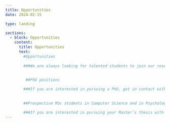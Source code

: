 ```yaml
---
title: Opportunities
date: 2024-02-15

type: landing

sections:
  - block: Opportunities
    content:
      title: Opportunities
      text: 
        #Opportunities
        
        ###We are always looking for talented students to join our research group. Feel free to get in touch to see if there are unannounced opportunities.
        
        
         ##PhD positions

        ###If you are interested in pursuing a PhD, get in contact with [max](https://virtualrealitylab.netlify.app/author/max-di-luca/ "@max")
        
        
        ##Prospective MSc students in Computer Science and in Psychology

        ###If you are interested in pursuing your Master’s thesis with us, and learning more about virtual reality, drop us a message using the [contact](https://virtualrealitylab.netlify.app/contact/ "@contact page")
---
```

